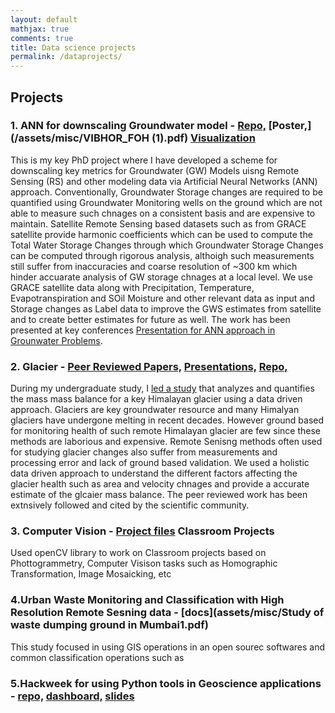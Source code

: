 ```yaml
---
layout: default
mathjax: true
comments: true
title: Data science projects
permalink: /dataprojects/
---
```


## Projects

### 1. ANN for downscaling Groundwater model - [Repo,](https://github.com/BrittGeek/Neural_Network) [Poster,](/assets/misc/VIBHOR_FOH (1).pdf) [Visualization](/VISUALIZATION_ANN.md)

This is my key PhD project where I have developed a scheme for downscaling key metrics for Groundwater (GW) Models uisng Remote Sensing (RS) and other modeling data via Artificial Neural Networks (ANN) approach. Conventionally, Groundwater Storage changes are required to be quantified using Groundwater Monitoring wells on the ground which are not able to measure such chnages on a consistent basis and are expensive to maintain. Satellite Remote Sensing based datasets such as from GRACE satellite provide harmonic coefficients which can be used to compute the Total Water Storage Changes through which Groundwater Storage Changes can be computed through rigorous analysis, althoigh such measurements still suffer from inaccuracies and coarse resolution of ~300 km which hinder accuarate analysis of GW storage chnages at a local level. We use GRACE satellite data along with Precipitation, Temperature, Evapotranspiration and SOil Moisture and other relevant data as input and Storage changes as Label data to improve the GWS estimates from satellite and to create better estimates for future as well. The work has been presented at key conferences   [Presentation for ANN approach in Grounwater Problems](https://www.czech-in.org/cmPortalV15/CM_W3_Searchable/iugg19/normal#!abstractdetails/0000801380).

### 2. Glacier - [Peer Reviewed Papers,]() [Presentations,]() [Repo,]() 

During my undergraduate study, I [led a study](https://linkinghub.elsevier.com/retrieve/pii/S1364661316302182) that analyzes and quantifies the mass mass balance for a key Himalayan glacier using a data driven approach. Glaciers are key groundwater resource and many Himalyan glaciers have undergone melting in recent decades. However ground based for monitoring health of such remote Himalayan glacier  are few since these methods are laborious and expensive. Remote Senisng methods often used for studying glacier changes also suffer from  measurements and processing error and lack of ground based validation. We used a holistic data driven approach to understand the different factors affecting the glacier health such as area and velocity chnages and provide a accurate estimate of the glcaier mass balance. The peer reviewed work has been extnsively followed and cited by the scientific community. 

### 3. Computer Vision - [Project files]() Classroom Projects

Used openCV library to work on Classroom projects based on Phottogrammetry, Computer Visison tasks such as Homographic Transformation, Image Mosaicking, etc

### 4.Urban Waste Monitoring and Classification with High Resolution Remote Sesning data - [docs](assets/misc/Study of waste dumping ground in Mumbai1.pdf)

This study focused in using GIS operations in an open sourec softwares and common classification operations such as 

### 5.Hackweek for using Python tools in Geoscience applications - [repo,]() [dashboard,]() [slides]()



